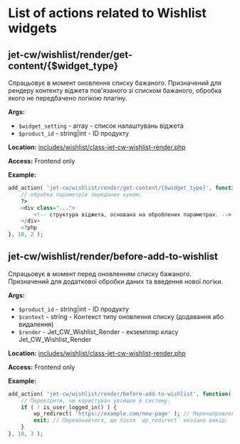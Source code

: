 # List of actions related to Wishlist widgets

## jet-cw/wishlist/render/get-content/{$widget_type}

Спрацьовує в момент оновлення списку бажаного. Призначений для рендеру контенту віджета пов'язаного зі списком бажаного,
обробка якого не передбачено логікою плагіну.

**Args:**

- `$widget_setting` - array - список налаштувань віджета
- `$product_id` - string|int - ID продукту

**Location:**
<a href="https://github.com/ZemezLab/jet-compare-wishlist/blob/master/includes/wishlist/class-jet-cw-wishlist-render.php">
includes/wishlist/class-jet-cw-wishlist-render.php</a>

**Access:**
Frontend only

**Example:**

```php
add_action( 'jet-cw/wishlist/render/get-content/{$widget_type}', function( $widget_setting, $product_id ) {
    // обробка параметрів переданих хуком.
    ?>
    <div class="...">
        <!-- структура віджета, основана на оброблених параметрах. -->
    </div>
    <?php
}, 10, 2 );
```

## jet-cw/wishlist/render/before-add-to-wishlist

Спрацьовує в момент перед оновленням списку бажаного. Призначений для додаткової обробки даних та введення нової логіки.

**Args:**

- `$product_id` - string|int - ID продукту
- `$context` - string - Контекст типу оновлення списку (додавання або видалення)
- `$render` - Jet_CW_Wishlist_Render - екземпляр класу Jet_CW_Wishlist_Render

**Location:**
<a href="https://github.com/ZemezLab/jet-compare-wishlist/blob/master/includes/wishlist/class-jet-cw-wishlist-render.php">
includes/wishlist/class-jet-cw-wishlist-render.php</a>

**Access:**
Frontend only

**Example:**

```php
add_action( 'jet-cw/wishlist/render/before-add-to-wishlist', function( $product_id, $context, $render ) {
    // Перевірити, чи користувач увійшов в систему.
    if ( ! is_user_logged_in() ) {
        wp_redirect( 'https://example.com/new-page' ); // Перенаправлення на іншу сторінку за допомогою функції WordPress.
        exit; // Переконайтеся, що після `wp_redirect` вказано вихід.
    }
}, 10, 3 );
```